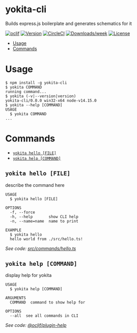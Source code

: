 yokita-cli
==========

Builds express.js boilerplate and generates schematics for it

[![oclif](https://img.shields.io/badge/cli-oclif-brightgreen.svg)](https://oclif.io)
[![Version](https://img.shields.io/npm/v/yokita-cli.svg)](https://npmjs.org/package/yokita-cli)
[![CircleCI](https://circleci.com/gh/norberto-e-888/yokita-cli/tree/master.svg?style=shield)](https://circleci.com/gh/norberto-e-888/yokita-cli/tree/master)
[![Downloads/week](https://img.shields.io/npm/dw/yokita-cli.svg)](https://npmjs.org/package/yokita-cli)
[![License](https://img.shields.io/npm/l/yokita-cli.svg)](https://github.com/norberto-e-888/yokita-cli/blob/master/package.json)

<!-- toc -->
* [Usage](#usage)
* [Commands](#commands)
<!-- tocstop -->
# Usage
<!-- usage -->
```sh-session
$ npm install -g yokita-cli
$ yokita COMMAND
running command...
$ yokita (-v|--version|version)
yokita-cli/0.0.0 win32-x64 node-v14.15.0
$ yokita --help [COMMAND]
USAGE
  $ yokita COMMAND
...
```
<!-- usagestop -->
# Commands
<!-- commands -->
* [`yokita hello [FILE]`](#yokita-hello-file)
* [`yokita help [COMMAND]`](#yokita-help-command)

## `yokita hello [FILE]`

describe the command here

```
USAGE
  $ yokita hello [FILE]

OPTIONS
  -f, --force
  -h, --help       show CLI help
  -n, --name=name  name to print

EXAMPLE
  $ yokita hello
  hello world from ./src/hello.ts!
```

_See code: [src/commands/hello.ts](https://github.com/norberto-e-888/yokita-cli/blob/v0.0.0/src/commands/hello.ts)_

## `yokita help [COMMAND]`

display help for yokita

```
USAGE
  $ yokita help [COMMAND]

ARGUMENTS
  COMMAND  command to show help for

OPTIONS
  --all  see all commands in CLI
```

_See code: [@oclif/plugin-help](https://github.com/oclif/plugin-help/blob/v3.2.1/src/commands/help.ts)_
<!-- commandsstop -->

